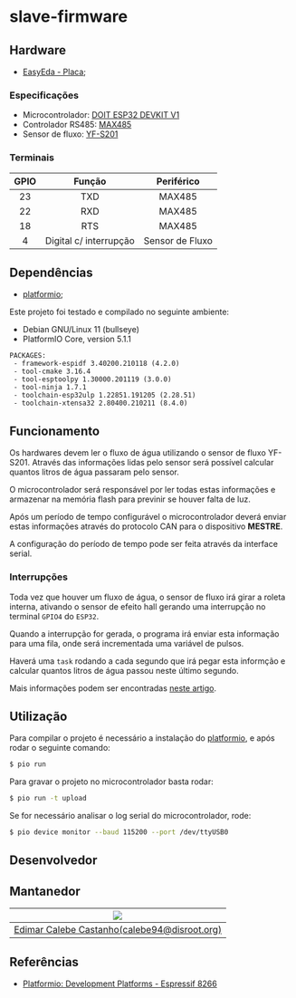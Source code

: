# slave-firmware

## Hardware

* [EasyEda - Placa](https://easyeda.com/editor#id=7732b4349d4646e5ac3e3764baabef0e);

### Especificações

* Microcontrolador: [DOIT ESP32 DEVKIT V1](https://docs.platformio.org/en/latest/boards/espressif32/esp32doit-devkit-v1.html#id1)
* Controlador RS485: [MAX485](https://www.maximintegrated.com/en/products/interface/transceivers/MAX485.html#tech-docs)
* Sensor de fluxo: [YF-S201](https://www.sparkfun.com/datasheets/Robotics/QR_QRE1113.GR.pdf)

### Terminais

| GPIO | Função | Periférico |
|:----:|:------:|:----------:|
| 23 | TXD | MAX485 |
| 22 | RXD | MAX485 |
| 18 | RTS | MAX485 |
| 4 | Digital c/ interrupção | Sensor de Fluxo |

## Dependências

* [platformio];

Este projeto foi testado e compilado no seguinte ambiente:

* Debian GNU/Linux 11 (bullseye)
* PlatformIO Core, version 5.1.1

```
PACKAGES:
 - framework-espidf 3.40200.210118 (4.2.0)
 - tool-cmake 3.16.4
 - tool-esptoolpy 1.30000.201119 (3.0.0)
 - tool-ninja 1.7.1
 - toolchain-esp32ulp 1.22851.191205 (2.28.51)
 - toolchain-xtensa32 2.80400.210211 (8.4.0)
```
## Funcionamento

Os hardwares devem ler o fluxo de água utilizando o sensor de fluxo YF-S201. 
Através das informações lidas pelo sensor será possível calcular quantos litros de água passaram pelo sensor.

O microcontrolador será responsável por ler todas estas informações e armazenar na memória flash para previnir se houver falta de luz.

Após um período de tempo configurável o microcontrolador deverá enviar estas informações através do protocolo CAN para o dispositivo **MESTRE**.

A configuração do período de tempo pode ser feita através da interface serial.

### Interrupções

Toda vez que houver um fluxo de água, o sensor de fluxo irá girar a
roleta interna, ativando o sensor de efeito hall gerando uma interrupção
no terminal `GPIO4` do `ESP32`.

Quando a interrupção for gerada, o programa irá enviar esta informação
para uma fila, onde será incrementada uma variável de pulsos.

Haverá uma `task` rodando a cada segundo que irá pegar esta informção e
calcular quantos litros de água passou neste último segundo.

Mais informações podem ser encontradas [neste
artigo](https://how2electronics.com/iot-water-flow-meter-using-esp8266-water-flow-sensor/).

## Utilização

Para compilar o projeto é necessário a instalação do [platformio], e após rodar o seguinte comando:

```sh
$ pio run
```

Para gravar o projeto no microcontrolador basta rodar:

```sh
$ pio run -t upload
```

Se for necessário analisar o log serial do microcontrolador, rode:

```sh
$ pio device monitor --baud 115200 --port /dev/ttyUSB0
```

## Desenvolvedor

## Mantanedor

| ![](https://assets.gitlab-static.net/uploads/-/system/user/avatar/2382314/avatar.png?width=200) |
|:------:|
| [Edimar Calebe Castanho(calebe94@disroot.org)](https://gitlab.com/Calebe94) |

## Referências

* [Platformio: Development Platforms - Espressif 8266](https://docs.platformio.org/en/latest/platforms/espressif8266.html)

[platformio]: https://docs.platformio.org/en/latest/core/installation.html
